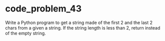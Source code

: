 # code_problem_43
Write a Python program to get a string made of the first 2 and the last 2 chars from a given a string. If the string length is less than 2, return instead of the empty string.
